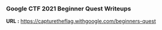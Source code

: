 ### Google CTF 2021 Beginner Quest Writeups  
__URL :__ https://capturetheflag.withgoogle.com/beginners-quest
